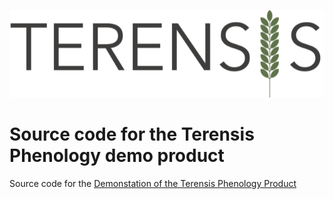 ![Terensis logo](/resources/terensis_logo.png#center)  

# Source code for the Terensis Phenology demo product
Source code for the [Demonstation of the Terensis Phenology Product](https://terensis.github.io/ww_phenology_demo/)
